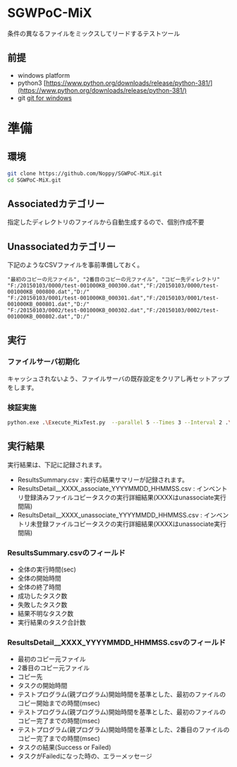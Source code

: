 # SGWPoC-MiX
条件の異なるファイルをミックスしてリードするテストツール


## 前提
- windows platform
- python3 [https://www.python.org/downloads/release/python-381/](https://www.python.org/downloads/release/python-381/)
- git [git for windows](https://gitforwindows.org/)

# 準備
## 環境
```sh
git clone https://github.com/Noppy/SGWPoC-MiX.git
cd SGWPoC-MiX.git
```
## Associatedカテゴリー
指定したディレクトリのファイルから自動生成するので、個別作成不要

## Unassociatedカテゴリー
下記のようなCSVファイルを事前準備しておく。
```csv
"最初のコピーの元ファイル", "2番目のコピーの元ファイル", "コピー先ディレクトリ"
"F:/20150103/0000/test-001000KB_000300.dat","F:/20150103/0000/test-001000KB_000800.dat","D:/"
"F:/20150103/0001/test-001000KB_000301.dat","F:/20150103/0001/test-001000KB_000801.dat","D:/"
"F:/20150103/0002/test-001000KB_000302.dat","F:/20150103/0002/test-001000KB_000802.dat","D:/"
```

## 実行
### ファイルサーバ初期化
キャッシュされないよう、ファイルサーバの既存設定をクリアし再セットアップをします。

### 検証実施
```sh
python.exe .\Execute_MixTest.py  --parallel 5 --Times 3 --Interval 2 .\UnassociatedFiles.csv
```

## 実行結果
実行結果は、下記に記録されます。
- ResultsSummary.csv : 実行の結果サマリーが記録されます。
- ResultsDetail__XXXX_associate_YYYYMMDD_HHMMSS.csv :   インベントリ登録済みファイルコピータスクの実行詳細結果(XXXXはunassociate実行間隔)
- ResultsDetail__XXXX_unassociate_YYYYMMDD_HHMMSS.csv : インベントリ未登録ファイルコピータスクの実行詳細結果(XXXXはunassociate実行間隔)

### ResultsSummary.csvのフィールド
- 全体の実行時間(sec)
- 全体の開始時間
- 全体の終了時間
- 成功したタスク数
- 失敗したタスク数
- 結果不明なタスク数
- 実行結果のタスク合計数

### ResultsDetail__XXXX_YYYYMMDD_HHMMSS.csvのフィールド
- 最初のコピー元ファイル
- 2番目のコピー元ファイル
- コピー先
- タスクの開始時間
- テストプログラム(親プログラム)開始時間を基準とした、最初のファイルのコピー開始までの時間(msec)
- テストプログラム(親プログラム)開始時間を基準とした、最初のファイルのコピー完了までの時間(msec)
- テストプログラム(親プログラム)開始時間を基準とした、2番目のファイルのコピー完了までの時間(msec)
- タスクの結果(Success or Failed)
- タスクがFailedになった時の、エラーメッセージ
